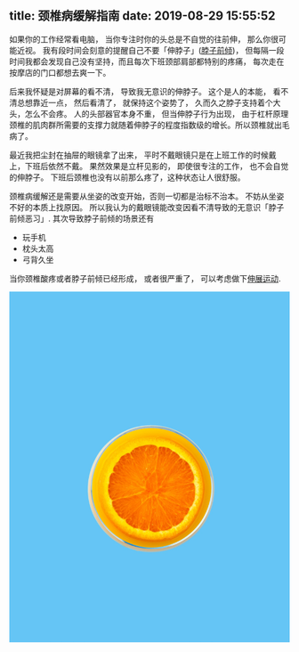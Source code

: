 title: 颈椎病缓解指南
date: 2019-08-29 15:55:52
---


如果你的工作经常看电脑， 当你专注时你的头总是不自觉的往前伸， 那么你很可能近视。 我有段时间会刻意的提醒自己不要「伸脖子」([脖子前倾])， 但每隔一段时间我都会发现自己没有坚持，而且每次下班颈部肩部都特别的疼痛， 每次走在按摩店的门口都想去爽一下。 

后来我怀疑是对屏幕的看不清， 导致我无意识的伸脖子。 这个是人的本能， 看不清总想靠近一点， 然后看清了， 就保持这个姿势了， 久而久之脖子支持着个大头，怎么不会疼。 人的头部器官本身不重， 但当伸脖子行为出现， 由于杠杆原理颈椎的肌肉群所需要的支撑力就随着伸脖子的程度指数级的增长。所以颈椎就出毛病了。

最近我把尘封在抽屉的眼镜拿了出来， 平时不戴眼镜只是在上班工作的时候戴上，下班后依然不戴。 果然效果是立杆见影的， 即使很专注的工作， 也不会自觉的伸脖子。 下班后颈椎也没有以前那么疼了，这种状态让人很舒服。

颈椎病缓解还是需要从坐姿的改变开始，否则一切都是治标不治本。 不妨从坐姿不好的本质上找原因。 所以我认为的戴眼镜能改变因看不清导致的无意识「脖子前倾恶习」. 其次导致脖子前倾的场景还有

- 玩手机
- 枕头太高
- 弓背久坐

当你颈椎酸疼或者脖子前倾已经形成， 或者很严重了， 可以考虑做下[伸展运动].

![by unsplash](/uploads/images/orange.jpeg "cover:overflow")


[脖子前倾]: https://www.zhihu.com/question/29620130 "也叫伸脖子或乌龟颈"
[伸展运动]: https://www.zhihu.com/question/29620130 "脖子前倾怎么矫正? - 知乎"
